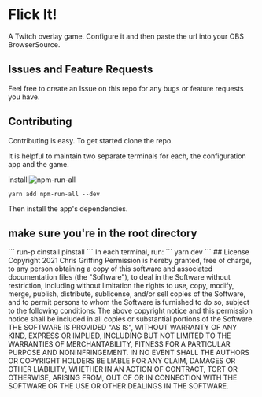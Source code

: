 # Flick It!

A Twitch overlay game. Configure it and then paste the url into your OBS BrowserSource.

## Issues and Feature Requests

Feel free to create an Issue on this repo for any bugs or feature requests you have.

## Contributing

Contributing is easy. To get started clone the repo.

It is helpful to maintain two separate terminals for each, the configuration app and the game.

install ![npm-run-all](https://github.com/mysticatea/npm-run-all)
```
yarn add npm-run-all --dev
```

Then install the app's dependencies.

## make sure you're in the root directory

<!-- we do run-p because sometimes run-s fails on windows --!>

```
run-p cinstall pinstall 
```

In each terminal, run:


```
yarn dev
```


## License

Copyright 2021 Chris Griffing

Permission is hereby granted, free of charge, to any person obtaining a copy of this software and associated documentation files (the "Software"), to deal in the Software without restriction, including without limitation the rights to use, copy, modify, merge, publish, distribute, sublicense, and/or sell copies of the Software, and to permit persons to whom the Software is furnished to do so, subject to the following conditions:

The above copyright notice and this permission notice shall be included in all copies or substantial portions of the Software.

THE SOFTWARE IS PROVIDED "AS IS", WITHOUT WARRANTY OF ANY KIND, EXPRESS OR IMPLIED, INCLUDING BUT NOT LIMITED TO THE WARRANTIES OF MERCHANTABILITY, FITNESS FOR A PARTICULAR PURPOSE AND NONINFRINGEMENT. IN NO EVENT SHALL THE AUTHORS OR COPYRIGHT HOLDERS BE LIABLE FOR ANY CLAIM, DAMAGES OR OTHER LIABILITY, WHETHER IN AN ACTION OF CONTRACT, TORT OR OTHERWISE, ARISING FROM, OUT OF OR IN CONNECTION WITH THE SOFTWARE OR THE USE OR OTHER DEALINGS IN THE SOFTWARE.
